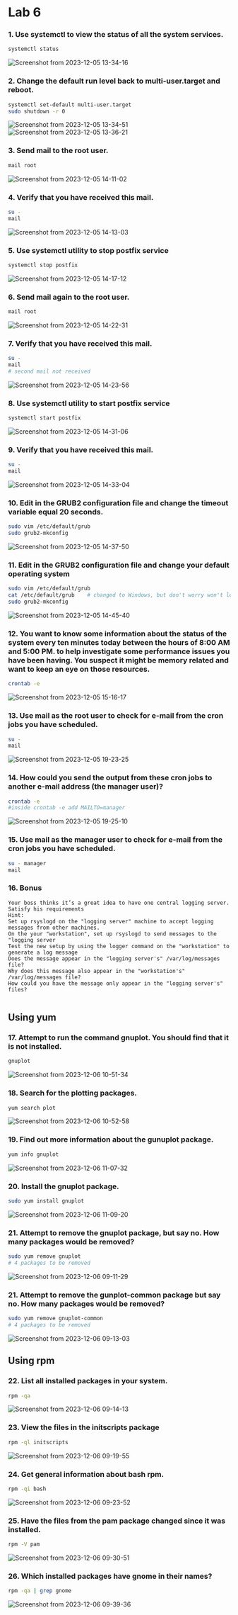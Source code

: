 # Lab 6
### 1.	Use systemctl to view the status of all the system services.
```bash
systemctl status
```
![Screenshot from 2023-12-05 13-34-16](https://github.com/stevenadel/Red-Hat-Sysadmin-ITI-44/assets/111876286/0abda6fb-8038-4f06-8824-33b667b9b783)
### 2.	Change the default run level back to multi-user.target and reboot.
```bash
systemctl set-default multi-user.target
sudo shutdown -r 0
```
![Screenshot from 2023-12-05 13-34-51](https://github.com/stevenadel/Red-Hat-Sysadmin-ITI-44/assets/111876286/c7d83cfc-9830-404a-bda7-b8b55a99f682)
![Screenshot from 2023-12-05 13-36-21](https://github.com/stevenadel/Red-Hat-Sysadmin-ITI-44/assets/111876286/54ec3151-e371-4a7a-9070-9669a4261ac6)
### 3.	Send mail to the root user.
```bash
mail root
```
![Screenshot from 2023-12-05 14-11-02](https://github.com/stevenadel/Red-Hat-Sysadmin-ITI-44/assets/111876286/51a56cad-6e68-47a1-b1af-7185468adb25)
### 4.	Verify that you have received this mail.
```bash
su -
mail
```
![Screenshot from 2023-12-05 14-13-03](https://github.com/stevenadel/Red-Hat-Sysadmin-ITI-44/assets/111876286/bde9571f-5e64-4f48-9d22-33d1bd112efe)
### 5.	Use  systemctl utility to stop postfix service
```bash
systemctl stop postfix
```
![Screenshot from 2023-12-05 14-17-12](https://github.com/stevenadel/Red-Hat-Sysadmin-ITI-44/assets/111876286/e4d340ec-871e-49a9-b7ae-820905a5afda)
### 6.	Send mail again to the root user.
```bash
mail root
```
![Screenshot from 2023-12-05 14-22-31](https://github.com/stevenadel/Red-Hat-Sysadmin-ITI-44/assets/111876286/45c58270-4c30-4212-bab9-6d13e37a31a0)
### 7.	Verify that you have received this mail.
```bash
su -
mail
# second mail not received
```
![Screenshot from 2023-12-05 14-23-56](https://github.com/stevenadel/Red-Hat-Sysadmin-ITI-44/assets/111876286/b7ddff91-4c86-412d-80e7-279b772bbba5)
### 8.	Use systemctl utility to start postfix service
```bash
systemctl start postfix
```
![Screenshot from 2023-12-05 14-31-06](https://github.com/stevenadel/Red-Hat-Sysadmin-ITI-44/assets/111876286/a4d12eaf-bd32-433a-9625-fffeee7ced25)
### 9.	Verify that you have received this mail.
```bash
su -
mail
```
![Screenshot from 2023-12-05 14-33-04](https://github.com/stevenadel/Red-Hat-Sysadmin-ITI-44/assets/111876286/830d91d5-448b-4863-90a6-ecd813fe55d7)
### 10.	Edit in the GRUB2 configuration file and change the timeout variable equal 20 seconds.
```bash
sudo vim /etc/default/grub
sudo grub2-mkconfig
```
![Screenshot from 2023-12-05 14-37-50](https://github.com/stevenadel/Red-Hat-Sysadmin-ITI-44/assets/111876286/fc203bce-0619-41ea-b2cf-b285c716ba7c)
### 11.	 Edit in the GRUB2 configuration file and change your default operating system
```bash
sudo vim /etc/default/grub
cat /etc/default/grub    # changed to Windows, but don't worry won't leave it like this for long ;)
sudo grub2-mkconfig
```
![Screenshot from 2023-12-05 14-45-40](https://github.com/stevenadel/Red-Hat-Sysadmin-ITI-44/assets/111876286/f1b75f58-1046-4b01-a0a0-46638e433f66)
### 12.	You want to know some information about the status of the system every ten minutes today between the hours of  8:00 AM and 5:00 PM. to help investigate some performance issues you have been having. You suspect it might be memory related and want to keep an eye on those resources.
```bash
crontab -e
```
![Screenshot from 2023-12-05 15-16-17](https://github.com/stevenadel/Red-Hat-Sysadmin-ITI-44/assets/111876286/4b16e4e9-66d5-4b36-b164-27ed7676b735)
### 13.	Use mail as the root user to check for e-mail from the cron jobs you have scheduled.
```bash
su -
mail
```
![Screenshot from 2023-12-05 19-23-25](https://github.com/stevenadel/Red-Hat-Sysadmin-ITI-44/assets/111876286/28a61a16-6ca1-4671-bbfb-d0150b92d44c)
### 14.	How could you send the output from these cron jobs to another e-mail address (the manager user)?
```bash
crontab -e
#inside crontab -e add MAILTO=manager
```
![Screenshot from 2023-12-05 19-25-10](https://github.com/stevenadel/Red-Hat-Sysadmin-ITI-44/assets/111876286/f5522f3c-f992-425b-a295-57d5816de150)
### 15.	Use mail as the manager user to check for e-mail from the cron jobs you have scheduled.
```bash
su - manager
mail
```
### 16.	Bonus
```
Your boss thinks it’s a great idea to have one central logging server. Satisfy his requirements
Hint:
Set up rsyslogd on the "logging server" machine to accept logging messages from other machines.
On the your "workstation", set up rsyslogd to send messages to the "logging server
Test the new setup by using the logger command on the "workstation" to generate a log message
Does the message appear in the "logging server's" /var/log/messages file?
Why does this message also appear in the "workstation's" /var/log/messages file?
How could you have the message only appear in the "logging server's" files?
```
```bash

```
## Using yum
### 17. Attempt to run the command gnuplot. You should find that it is not installed.
```bash
gnuplot
```
![Screenshot from 2023-12-06 10-51-34](https://github.com/stevenadel/Red-Hat-Sysadmin-ITI-44/assets/111876286/d21ff1bd-59c9-4424-b61e-46b9cedcad98)
### 18. Search for the plotting packages.
```bash
yum search plot
```
![Screenshot from 2023-12-06 10-52-58](https://github.com/stevenadel/Red-Hat-Sysadmin-ITI-44/assets/111876286/8f1efad1-767f-4abf-a8c4-b56a89fe6ef2)
### 19. Find out more information about the gunuplot package.
```bash
yum info gnuplot
```
![Screenshot from 2023-12-06 11-07-32](https://github.com/stevenadel/Red-Hat-Sysadmin-ITI-44/assets/111876286/eed2a371-1239-4cce-9adc-854a0fe2b782)
### 20. Install the gnuplot package.
```bash
sudo yum install gnuplot
```
![Screenshot from 2023-12-06 11-09-20](https://github.com/stevenadel/Red-Hat-Sysadmin-ITI-44/assets/111876286/f41e026d-1bb9-45f7-8c0e-8cd4d60852ec)
### 21. Attempt to remove the gnuplot package, but say no. How many packages would be removed?
```bash
sudo yum remove gnuplot
# 4 packages to be removed
```
![Screenshot from 2023-12-06 09-11-29](https://github.com/stevenadel/Red-Hat-Sysadmin-ITI-44/assets/111876286/60be2932-6c37-4cf9-bb67-a2837bfd23d2)
### 21. Attempt to remove the gunplot-common package but say no. How many packages would be removed?
```bash
sudo yum remove gnuplot-common
# 4 packages to be removed
```
![Screenshot from 2023-12-06 09-13-03](https://github.com/stevenadel/Red-Hat-Sysadmin-ITI-44/assets/111876286/ad9a3b71-62aa-4de5-941e-9f08a561e408)

## Using rpm
### 22. List all installed packages in your system.
```bash
rpm -qa
```
![Screenshot from 2023-12-06 09-14-13](https://github.com/stevenadel/Red-Hat-Sysadmin-ITI-44/assets/111876286/d839dca7-09a1-4e3c-bcca-e1c44da30f70)
### 23. View the files in the initscripts package
```bash
rpm -ql initscripts
```
![Screenshot from 2023-12-06 09-19-55](https://github.com/stevenadel/Red-Hat-Sysadmin-ITI-44/assets/111876286/e3fd06f1-3cef-49e5-8cf4-2e4fb15a29db)
### 24. Get general information about bash rpm.
```bash
rpm -qi bash
```
![Screenshot from 2023-12-06 09-23-52](https://github.com/stevenadel/Red-Hat-Sysadmin-ITI-44/assets/111876286/419f1aa0-cad6-4e94-bbaf-4a38d23721a9)
### 25. Have the files from the pam package changed since it was installed.
```bash
rpm -V pam
```
![Screenshot from 2023-12-06 09-30-51](https://github.com/stevenadel/Red-Hat-Sysadmin-ITI-44/assets/111876286/6643aed7-d8a2-4889-a75d-f31b45e93170)
### 26. Which installed packages have gnome in their names?
```bash
rpm -qa | grep gnome
```
![Screenshot from 2023-12-06 09-39-36](https://github.com/stevenadel/Red-Hat-Sysadmin-ITI-44/assets/111876286/7e4293d6-99e2-4064-920a-568247a33adb)

